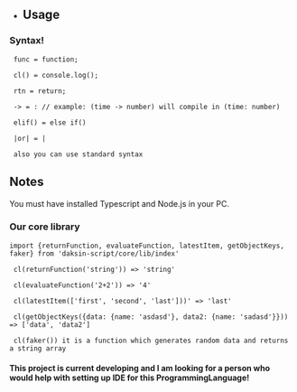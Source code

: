 * ## Usage

### **Syntax!**
`
func = function;`

`
cl() = console.log();`

`
rtn = return;`

`
 -> = : // example: (time -> number) will compile in (time: number)`

`
elif() = else if()`

`
|or| = |`

`
also you can use standard syntax`

## Notes

You must have installed Typescript and Node.js in your PC.

### Our core library 

`
import {returnFunction, evaluateFunction, latestItem, getObjectKeys, faker} from 'daksin-script/core/lib/index'
`

`
cl(returnFunction('string')) => 'string'`

`
cl(evaluateFunction('2+2')) => '4'`

`
cl(latestItem(['first', 'second', 'last']))' => 'last'`

`
cl(getObjectKeys({data: {name: 'asdasd'}, data2: {name: 'sadasd'}})) => ['data', 'data2']`

`
cl(faker()) it is a function which generates random data and returns a string array`

#### This project is current developing and I am looking for a person who would help with setting up IDE for this ProgrammingLanguage!
